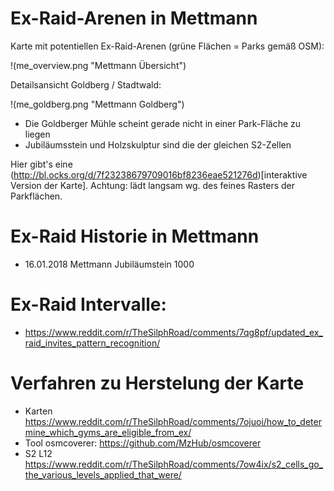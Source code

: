 # Ex-Raid-Arenen in Mettmann

Karte mit potentiellen Ex-Raid-Arenen (grüne Flächen = Parks gemäß OSM):

!(me_overview.png "Mettmann Übersicht")

Detailsansicht Goldberg / Stadtwald:

!(me_goldberg.png "Mettmann Goldberg")

- Die Goldberger Mühle scheint gerade nicht in einer Park-Fläche zu liegen
- Jubiläumsstein und Holzskulptur sind die der gleichen S2-Zellen

Hier gibt's eine (http://bl.ocks.org/d/7f23238679709016bf8236eae521276d)[interaktive Version der Karte]. Achtung: lädt langsam wg. des feines Rasters der Parkflächen.

# Ex-Raid Historie in Mettmann
- 16.01.2018 Mettmann  Jubiläumstein 1000


# Ex-Raid Intervalle:
- https://www.reddit.com/r/TheSilphRoad/comments/7qg8pf/updated_ex_raid_invites_pattern_recognition/



# Verfahren zu Herstelung der Karte
- Karten
https://www.reddit.com/r/TheSilphRoad/comments/7ojuoi/how_to_determine_which_gyms_are_eligible_from_ex/
- Tool osmcoverer: https://github.com/MzHub/osmcoverer
- S2 L12
 https://www.reddit.com/r/TheSilphRoad/comments/7ow4ix/s2_cells_go_the_various_levels_applied_that_were/
